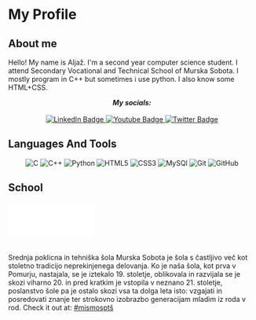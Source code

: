 <h1>My Profile</h1>
<h2>About me</h2>
<p>
Hello! My name is Aljaž. I'm a second year computer science student. 
    I attend Secondary Vocational and Technical School of Murska Sobota. I mostly program
    in C++ but sometimes i use python. I also know some HTML+CSS.
<div align='center'>
    <i><b>My socials:</b></i>
</div>
<br>
<div align='center' id="badges">
  <a href="your-linkedin-URL"> 
    <img src="https://img.shields.io/badge/TikTok-black?style=for-the-badge&logo=TikTok&logoColor=white" alt="LinkedIn Badge"/>
  </a>
  <a href="your-youtube-URL">
    <img src="https://img.shields.io/badge/YouTube-red?style=for-the-badge&logo=youtube&logoColor=white" alt="Youtube Badge"/>
  </a>
  <a href="your-twitter-URL">
    <img src="https://img.shields.io/badge/Twitter-black?style=for-the-badge&logo=x&logoColor=white" alt="Twitter Badge"/>
  </a>
</div>
</p>
<h2>Languages And Tools</h2>
<div align='center'>
    <img alt="C" src="https://img.shields.io/badge/C-00599C?style=for-the-badge&logo=c&logoColor=white"/>
    <img alt="C++" src="https://img.shields.io/badge/c++-%2300599C.svg?&style=for-the-badge&logo=c%2B%2B&ogoColor=white"/>
    <img alt="Python" src="https://img.shields.io/badge/python-%2314354C.svg?&style=for-the-badge&logo=python&logoColor=white"/> 
    <img alt="HTML5" src="https://img.shields.io/badge/html5-%23E34F26.svg?&style=for-the-badge&logo=html5&logoColor=white"/> 
    <img alt="CSS3" src="https://img.shields.io/badge/css3-%231572B6.svg?&style=for-the-badge&logo=css3&logoColor=white"/>
    <img alt="MySQl" src="https://img.shields.io/badge/mysql-%2300f.svg?style=for-the-badge&logo=mysql&logoColor=white"/>
    <img alt="Git" src="https://img.shields.io/badge/git-%23F05033.svg?&style=for-the-badge&logo=git&logoColor=white"/> 
    <img alt="GitHub" src="https://img.shields.io/badge/github-%23121011.svg?&style=for-the-badge&logo=github&logoColor=white"/>
</div>
<h2>School</h2>
<div >
    <img src=Images/SPTSLogo.png alt="SPTŠ" width=175>
</div>
<br>
<div>
    <p >
    Srednja poklicna in tehniška šola Murska Sobota je šola s častljivo več kot stoletno tradicijo neprekinjenega delovanja. Ko je naša šola, kot prva v Pomurju, nastajala, se je iztekalo 19. stoletje, oblikovala in razvijala se je skozi viharno 20. in pred kratkim je vstopila v neznano 21. stoletje, poslanstvo šole pa je ostalo skozi vsa ta dolga leta isto: vzgajati in posredovati znanje ter strokovno izobrazbo generacijam mladim iz roda v rod. Check it out at: <a href="https://mismospts.si/">#mismosptš</a>
    </p>
</div>